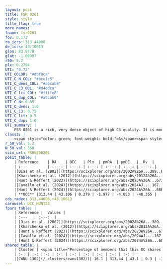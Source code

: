 ```yaml
---
layout: post
title: FSR 0261
style: style
title_flag: true
more_names: 
fname: fsr0261
fov: 0.173
ra_icrs: 313.44006
de_icrs: 43.10613
glon: 83.9778
glat: -1.08997
r50: 5.2
plx: 0.2794
UTI: "0.72"
UTI_COLOR: "#dbf0ca"
UTI_C_N_COL: "#bce1c5"
UTI_C_dens_COL: "#a6cab9"
UTI_C_C3_COL: "#d4edca"
UTI_C_lit_COL: "#ffffe8"
UTI_C_dup_COL: "#a6cab9"
UTI_C_N: 0.85
UTI_C_dens: 1.0
UTI_C_C3: 0.75
UTI_C_lit: 0.5
UTI_C_dup: 1.0
UTI_summary: |
    FSR 0261 is a rich, very dense object of high C3 quality. It is moderately studied in the literature. This object shares a small percentage of members with a later reported entry.
class3: |
    <span style="color: green; font-weight: bold;">A</span><span style="color: #FFC300; font-weight: bold;">B</span>
r_50_val: 5.2
N_50_val: 360
scix_url: FSR%200261
posit_table: |
    | Reference    | RA    | DEC   | Plx  | pmRA  | pmDE   |  Rv  |
    | :---         | :---: | :---: | :---: | :---: | :---: | :---: |
    |[Dias et al. (2002)](https://scixplorer.org/abs/2002A%26A...389..871D) | 313.45 | 43.11 | -- | -1.7 | -3.6 | -- |
    |[Kharchenko et al. (2012)](https://scixplorer.org/abs/2012A%26A...543A.156K) | 313.447 | 43.115 | -- | -1.7 | -3.6 | -- |
    |[Hunt & Reffert (2023)](https://scixplorer.org/abs/2023A%26A...673A.114H) | 313.448 | 43.106 | 0.302 | -1.941 | -4.067 | -58.571 |
    |[Cavallo et al. (2024)](https://scixplorer.org/abs/2024AJ....167...12C) | 313.431 | 43.109 | 0.301 | -- | -- | -- |
    |[Hunt & Reffert (2024)](https://scixplorer.org/abs/2024A%26A...686A..42H) | 313.448 | 43.106 | 0.302 | -1.941 | -4.067 | -58.571 |
    | **UCC** |313.44 | 43.106 | 0.279 | -1.977 | -4.053 | -40.355 | 
cds_radec: 313.44006,+43.10613
carousel: UCC_HUNT23
fpars_table: |
    | Reference |  Values |
    | :---  |  :---:  |
    | [Dias et al. (2002)](https://scixplorer.org/abs/2002A%26A...389..871D) | `E(B-V)=1.395, Dist=852.0, Age=8.275` |
    | [Kharchenko et al. (2012)](https://scixplorer.org/abs/2012A%26A...543A.156K) | `e_bv=1.395, distance=852, log_age=8.275` |
    | [Hunt & Reffert (2023)](https://scixplorer.org/abs/2023A%26A...673A.114H) | `AV50=5.867, diffAV50=2.76, MOD50=12.294, logAge50=8.351` |
    | [Cavallo et al. (2024)](https://scixplorer.org/abs/2024AJ....167...12C) | `AV50=5.21, dMod50=12.56, logAge50=7.89, [Fe/H]50=0.66` |
    | [Hunt & Reffert (2024)](https://scixplorer.org/abs/2024A%26A...686A..42H) | `MassJ=2168.12` |
shared_table: |
    | Cluster | <span title="Percentage of members that this OC shares with the ones listed">%</span>   | RA   | DEC   | Plx   | pmRA  | pmDE  | Rv | UTI |
    | :-: | :-: |:-: | :-: | :-: | :-: | :-: | :-: | :-: |
    |[CWNU 1302](/_clusters/cwnu1302/)| 16.1 | 313.44 | 43.1 | 0.3 | -1.92 | -4.08 | -41.09 |0.0 |
---
```

